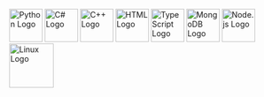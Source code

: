 <p align="left">
  <img src="https://img.icons8.com/color/96/000000/python.png" alt="Python Logo" width="60"/>
  <img src="https://img.icons8.com/color/96/000000/c-sharp-logo.png" alt="C# Logo" width="60"/>
  <img src="https://img.icons8.com/color/96/000000/c-plus-plus-logo.png" alt="C++ Logo" width="60"/>
  <img src="https://img.icons8.com/color/96/000000/html-5--v1.png" alt="HTML Logo" width="60"/>
  <img src="https://img.icons8.com/color/96/000000/typescript.png" alt="TypeScript Logo" width="60"/>
  <img src="https://img.icons8.com/color/96/000000/mongodb.png" alt="MongoDB Logo" width="60"/>
  <img src="https://img.icons8.com/color/96/000000/nodejs.png" alt="Node.js Logo" width="60"/>
  <img src="https://img.icons8.com/color/96/000000/linux.png" alt="Linux Logo" width="80"/>
</p>
